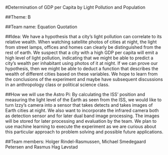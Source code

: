 #Determination of GDP per Capita by Light Pollution and Population

##Theme: B

##Team name: Equation Quotation

##Idea:
We have a hypothesis that a city’s light pollution can correlate to its relative wealth. When watching satellite photos of cities at night, the light from street lamps, offices and homes can clearly be distinguished from the rest of earth. We suspect that a city with a high GDP per capita will emit a high level of light pollution, indicating that we might be able to predict a city’s wealth per inhabitant using photos of it at night. If we can prove our hypothesis, then we might be able to deduct a function that describes the wealth of different cities based on these variables. We hope to learn from the conclusions of the experiment and maybe have subsequent discussions in an anthropology class or political science class.

##How we will use the Astro Pi:
By calculating the ISS’ position and measuring the light level of the Earth as seen from the ISS, we would like to turn Izzy’s camera into a sensor that takes detects and takes images of Earth cities at night. We also want to incorporate the infrared camera both as detection sensor and for later dual band image processing. The images will be stored for later processing and evaluation by the team. We plan to use machine learning to execute the experiment as we are curious about this particular approach to problem solving and possible future applications.

##Team members:
Holger Rindel-Rasmussen, Michael Smedegaard Petersen and Rasmus Hag Løvstad
